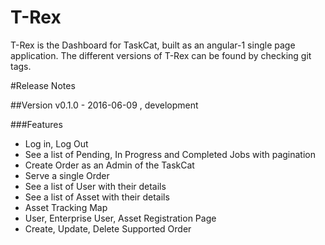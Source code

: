 # T-Rex
T-Rex is the Dashboard for TaskCat, built as an angular-1 single page application.
The different versions of T-Rex can be found by checking git tags.

#Release Notes

##Version
v0.1.0 - 2016-06-09 , development

###Features
- Log in, Log Out
- See a list of Pending, In Progress and Completed Jobs with pagination
- Create Order as an Admin of the TaskCat
- Serve a single Order
- See a list of User with their details
- See a list of Asset with their details
- Asset Tracking Map
- User, Enterprise User, Asset Registration Page
- Create, Update, Delete Supported Order

